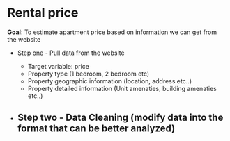 # Rental price

__Goal__: To estimate apartment price based on information we can get from the website

- Step one - Pull data from the website
    - Target variable: price
    - Property type (1 bedroom, 2 bedroom etc)
    - Property geographic information (location, address etc..)
    - Property detailed information (Unit amenaties, building amenaties etc..)
    
- Step two -  Data Cleaning (modify data into the format that can be better analyzed)
   - 
